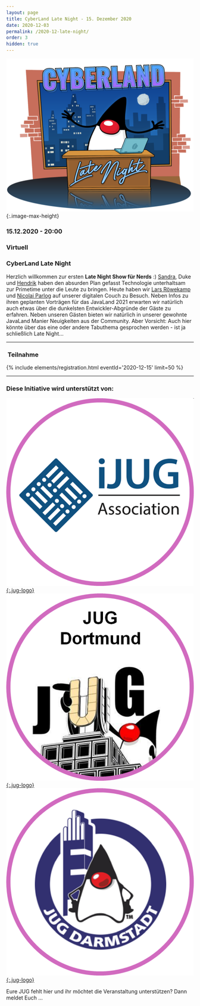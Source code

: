 ```yaml
---
layout: page
title: CyberLand Late Night - 15. Dezember 2020
date: 2020-12-03
permalink: /2020-12-late-night/
order: 3
hidden: true
---
```


![Logo](/assets/logo/cyberland-Late-Night.png){:.image-max-height}

### <i class="fas fa-lg fa-calendar"></i> 15.12.2020 - 20:00

### <i class="fas fa-lg fa-globe"></i> Virtuell

### <i class="fas fa-lg fa-tv"></i> CyberLand Late Night

Herzlich willkommen zur ersten **Late Night Show für Nerds** :) [Sandra](https://twitter.com/SandraParsick), Duke und [Hendrik](https://twitter.com/hendrikEbbers) haben den absurden Plan gefasst Technologie unterhaltsam zur Primetime unter die Leute zu bringen. Heute haben wir [Lars Röwekamp](https://twitter.com/mobileLarson) und [Nicolai Parlog](https://twitter.com/nipafx) auf unserer digitalen Couch zu Besuch. Neben Infos zu ihren geplanten Vorträgen für das JavaLand 2021 erwarten wir natürlich auch etwas über die dunkelsten Entwickler-Abgründe der Gäste zu erfahren. Neben unseren Gästen bieten wir natürlich in unserer gewohnte JavaLand Manier Neuigkeiten aus der Community. Aber Vorsicht: Auch hier könnte über das eine oder andere Tabuthema gesprochen werden - ist ja schließlich Late Night...
<hr />

### <i class="fas fa-lg fa-door-open"></i>&nbsp;Teilnahme

{% include elements/registration.html eventId='2020-12-15' limit=50 %}

<hr />

### <i class="fas fa-lg fa-heart"></i> Diese Initiative wird unterstützt von:

[![ijug](/assets/logo/ijug.png){:.jug-logo}](https://www.ijug.eu/)
[![jugdo](/assets/logo/jugdo.png){:.jug-logo}](https://www.meetup.com/JUG-Dortmund/)
[![jugda](/assets/logo/jugda.png){:.jug-logo}](https://www.jug-da.de/)

Eure JUG fehlt hier und ihr möchtet die Veranstaltung unterstützen? Dann meldet Euch ...
